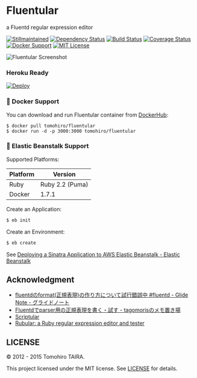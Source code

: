 Fluentular
================================================================================

a Fluentd regular expression editor

[![Stillmaintained](http://stillmaintained.com/Tomohiro/fluentular.png)](http://stillmaintained.com/Tomohiro/fluentular)
[![Dependency Status](https://img.shields.io/gemnasium/Tomohiro/fluentular.svg?style=flat-square)](https://gemnasium.com/Tomohiro/fluentular)
[![Build Status](https://img.shields.io/travis/Tomohiro/fluentular.svg?style=flat-square)](https://travis-ci.org/Tomohiro/fluentular)
[![Coverage Status](https://img.shields.io/coveralls/Tomohiro/fluentular.svg?style=flat-square)](https://coveralls.io/github/Tomohiro/fluentular)
[![Docker Support](http://img.shields.io/badge/docker-support-blue.svg?style=flat-square)](https://registry.hub.docker.com/u/tomohiro/fluentular)
[![MIT License](http://img.shields.io/badge/license-MIT-blue.svg?style=flat-square)](LICENSE)


![Fluentular Screenshot](https://cloud.githubusercontent.com/assets/54254/11119798/642cf592-898f-11e5-906d-527bef2db8c3.png)


### Heroku Ready

[![Deploy](https://www.herokucdn.com/deploy/button.png)](https://heroku.com/deploy)


### :whale: Docker Support

You can download and run Fluentular container from [DockerHub](https://registry.hub.docker.com/u/tomohiro/fluentular/):

```
$ docker pull tomohiro/fluentular
$ docker run -d -p 3000:3000 tomohiro/fluentular
```

### :seedling: Elastic Beanstalk Support

Supported Platforms:

Platform | Version
-------- | ---------------------------------------------------------------------
Ruby     | Ruby 2.2 (Puma)
Docker   | 1.7.1

Create an Application:

```sh
$ eb init
```

Create an Environment:

```sh
$ eb create
```

See [Deploying a Sinatra Application to AWS Elastic Beanstalk - Elastic Beanstalk](https://docs.aws.amazon.com/elasticbeanstalk/latest/dg/create_deploy_Ruby_sinatra.html)


Acknowledgment
-------------------------------------------------------------------------------

- [fluentdのformat(正規表現)の作り方について試行錯誤中 #fluentd - Glide Note - グライドノート](http://blog.glidenote.com/blog/2012/07/15/fluentd-regex-debug/)
- [Fluentdでparser用の正規表現を書く・試す - tagomorisのメモ置き場](http://d.hatena.ne.jp/tagomoris/20120715/1342368392)
- [Scriptular](http://scriptular.com/)
- [Rubular: a Ruby regular expression editor and tester](http://rubular.com/)


LICENSE
--------------------------------------------------------------------------------

&copy; 2012 - 2015 Tomohiro TAIRA.

This project licensed under the MIT license. See [LICENSE](LICENSE) for details.
